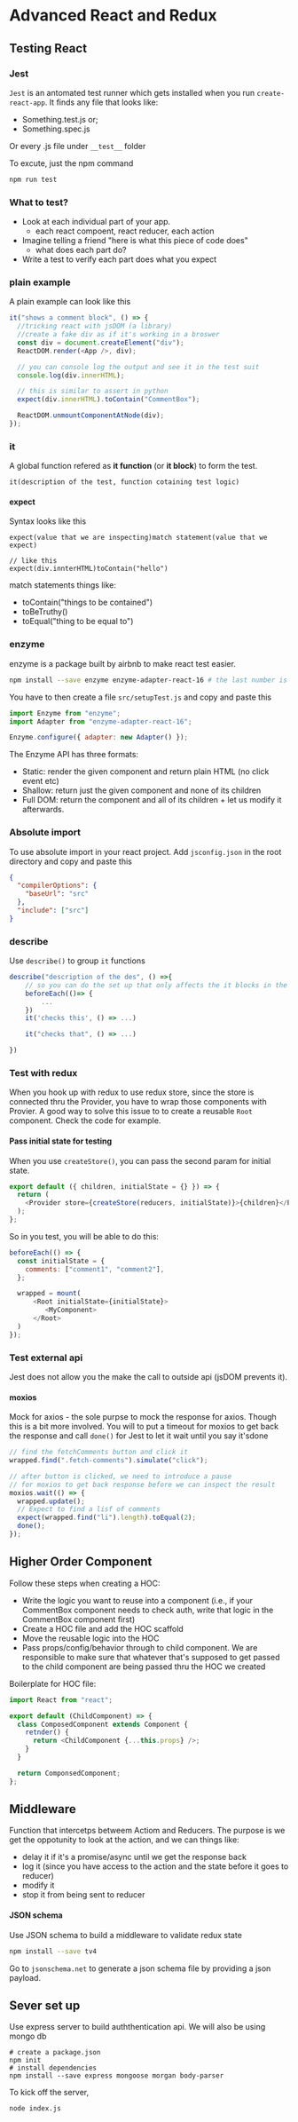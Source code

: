 # Advanced React and Redux

## Testing React

### Jest

`Jest` is an antomated test runner which gets installed when you run `create-react-app`. It finds any file that looks like:

- Something.test.js or;
- Something.spec.js

Or every .js file under `__test__` folder

To excute, just the npm command

```bash
npm run test
```

### What to test?

- Look at each individual part of your app.
  - each react compoent, react reducer, each action
- Imagine telling a friend "here is what this piece of code does"
  - what does each part do?
- Write a test to verify each part does what you expect

### plain example

A plain example can look like this

```javascript
it("shows a comment block", () => {
  //tricking react with jsDOM (a library)
  //create a fake div as if it's working in a broswer
  const div = document.createElement("div");
  ReactDOM.render(<App />, div);

  // you can console log the output and see it in the test suit
  console.log(div.innerHTML);

  // this is similar to assert in python
  expect(div.innerHTML).toContain("CommentBox");

  ReactDOM.unmountComponentAtNode(div);
});
```

### it

A global function refered as **it function** (or **it block**) to form the test.

```
it(description of the test, function cotaining test logic)
```

#### expect

Syntax looks like this

```
expect(value that we are inspecting)match statement(value that we expect)

// like this
expect(div.innterHTML)toContain("hello")
```

match statements things like:

- toContain("things to be contained")
- toBeTruthy()
- toEqual("thing to be equal to")

### enzyme

enzyme is a package built by airbnb to make react test easier.

```bash
npm install --save enzyme enzyme-adapter-react-16 # the last number is the version of you react major version. Look at your package.json to find out what version you are using

```

You have to then create a file `src/setupTest.js` and copy and paste this

```javascript
import Enzyme from "enzyme";
import Adapter from "enzyme-adapter-react-16";

Enzyme.configure({ adapter: new Adapter() });
```

The Enzyme API has three formats:

- Static: render the given component and return plain HTML (no click event etc)
- Shallow: return just the given component and none of its children
- Full DOM: return the component and all of its children + let us modify it afterwards.

### Absolute import

To use absolute import in your react project.
Add `jsconfig.json` in the root directory and copy and paste this

```json
{
  "compilerOptions": {
    "baseUrl": "src"
  },
  "include": ["src"]
}
```

### describe

Use `describe()` to group `it` functions

```javascript
describe("description of the des", () =>{
    // so you can do the set up that only affects the it blocks in the scope
    beforeEach(()=> {
        ...
    })
    it('checks this', () => ...)

    it("checks that", () => ...)

})
```

### Test with redux

When you hook up with redux to use redux store, since the store is connected thru the Provider, you have to wrap those components with Provier. A good way to solve this issue to to create a reusable `Root` component. Check the code for example.

#### Pass initial state for testing

When you use `createStore()`, you can pass the second param for initial state.

```javascript
export default ({ children, initialState = {} }) => {
  return (
    <Provider store={createStore(reducers, initialState)}>{children}</Provider>
  );
};
```

So in you test, you will be able to do this:

```javascript
beforeEach(() => {
  const initialState = {
    comments: ["comment1", "comment2"],
  };

  wrapped = mount(
      <Root initialState={initialState}>
         <MyComponent>
      </Root>
  )
});
```

### Test external api

Jest does not allow you the make the call to outside api (jsDOM prevents it).

#### moxios

Mock for axios - the sole purpse to mock the response for axios. Though this is a bit more involved. You will to put a timeout for moxios to get back the response and call `done()` for Jest to let it wait until you say it'sdone

```javascript
// find the fetchComments button and click it
wrapped.find(".fetch-comments").simulate("click");

// after button is clicked, we need to introduce a pause
// for moxios to get back response before we can inspect the result
moxios.wait(() => {
  wrapped.update();
  // Expect to find a lisf of comments
  expect(wrapped.find("li").length).toEqual(2);
  done();
});
```

## Higher Order Component

Follow these steps when creating a HOC:

- Write the logic you want to reuse into a component (i.e., if your CommentBox component needs to check auth, write that logic in the CommentBox component first)
- Create a HOC file and add the HOC scaffold
- Move the reusable logic into the HOC
- Pass props/config/behavior through to child component. We are responsible to make sure that whatever that's supposed to get passed to the child component are being passed thru the HOC we created

Boilerplate for HOC file:

```javascript
import React from "react";

export default (ChildComponent) => {
  class ComposedComponent extends Component {
    retnder() {
      return <ChildComponent {...this.props} />;
    }
  }

  return ComponsedComponent;
};
```

## Middleware

Function that intercetps betweem Actiom and Reducers. The purpose is we get the oppotunity to look at the action, and we can things like:

- delay it if it's a promise/async until we get the response back
- log it (since you have access to the action and the state before it goes to reducer)
- modify it
- stop it from being sent to reducer

#### JSON schema

Use JSON schema to build a middleware to validate redux state

```bash
npm install --save tv4

```

Go to `jsonschema.net` to generate a json schema file by providing a json payload.

## Sever set up

Use express server to build auththentication api. We will also be using mongo db

```
# create a package.json
npm init
# install dependencies
npm install --save express mongoose morgan body-parser

```

To kick off the server,

```
node index.js
```
